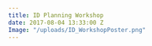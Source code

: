 ```yaml
---
title: ID Planning Workshop
date: 2017-08-04 13:33:00 Z
Image: "/uploads/ID_WorkshopPoster.png"
---
```


